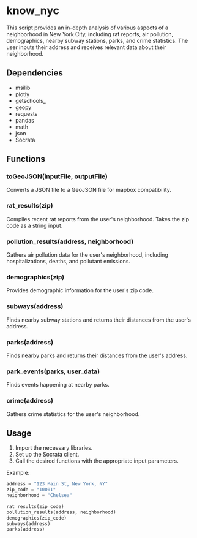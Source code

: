 # know_nyc
This script provides an in-depth analysis of various aspects of a neighborhood in New York City, including rat reports, air pollution, demographics, nearby subway stations, parks, and crime statistics. The user inputs their address and receives relevant data about their neighborhood.

## Dependencies

- msilib
- plotly
- getschools_
- geopy
- requests
- pandas
- math
- json
- Socrata

## Functions

### toGeoJSON(inputFile, outputFile)

Converts a JSON file to a GeoJSON file for mapbox compatibility.

### rat_results(zip)

Compiles recent rat reports from the user's neighborhood. Takes the zip code as a string input.

### pollution_results(address, neighborhood)

Gathers air pollution data for the user's neighborhood, including hospitalizations, deaths, and pollutant emissions.

### demographics(zip)

Provides demographic information for the user's zip code.

### subways(address)

Finds nearby subway stations and returns their distances from the user's address.

### parks(address)

Finds nearby parks and returns their distances from the user's address.

### park_events(parks, user_data)

Finds events happening at nearby parks.

### crime(address)

Gathers crime statistics for the user's neighborhood.

## Usage

1. Import the necessary libraries.
2. Set up the Socrata client.
3. Call the desired functions with the appropriate input parameters.

Example:

```python
address = "123 Main St, New York, NY"
zip_code = "10001"
neighborhood = "Chelsea"

rat_results(zip_code)
pollution_results(address, neighborhood)
demographics(zip_code)
subways(address)
parks(address)
